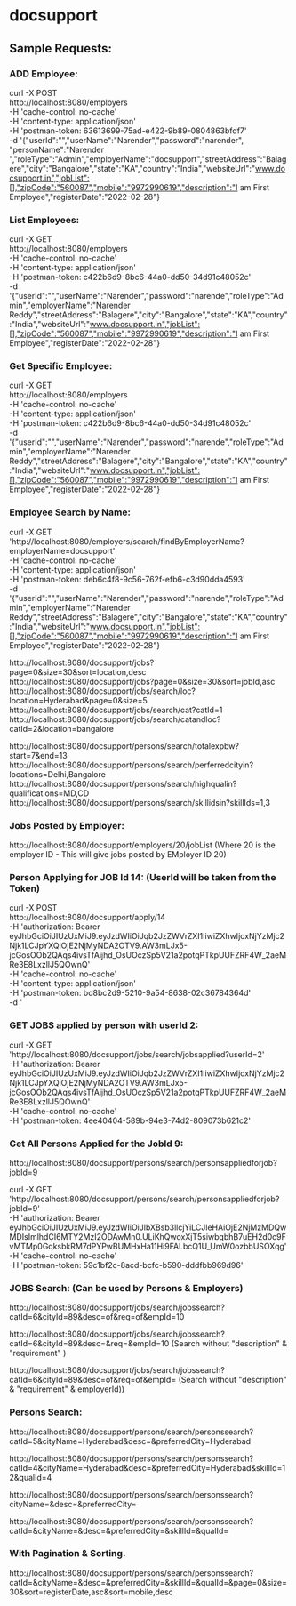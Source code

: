 # docsupport

## Sample Requests:

### ADD Employee:

curl -X POST \
  http://localhost:8080/employers \
  -H 'cache-control: no-cache' \
  -H 'content-type: application/json' \
  -H 'postman-token: 63613699-75ad-e422-9b89-0804863bfdf7' \
  -d '{"userId":"","userName":"Narender","password":"narender", "personName":"Narender ","roleType":"Admin","employerName":"docsupport","streetAddress":"Balagere","city":"Bangalore","state":"KA","country":"India","websiteUrl":"www.docsupport.in","jobList":[],"zipCode":"560087","mobile":"9972990619","description":"I am First Employee","registerDate":"2022-02-28"}


### List Employees:

curl -X GET \
  http://localhost:8080/employers \
  -H 'cache-control: no-cache' \
  -H 'content-type: application/json' \
  -H 'postman-token: c422b6d9-8bc6-44a0-dd50-34d91c48052c' \
  -d '{"userId":"","userName":"Narender","password":"narende","roleType":"Admin","employerName":"Narender Reddy","streetAddress":"Balagere","city":"Bangalore","state":"KA","country":"India","websiteUrl":"www.docsupport.in","jobList":[],"zipCode":"560087","mobile":"9972990619","description":"I am First Employee","registerDate":"2022-02-28"}


### Get Specific Employee:

curl -X GET \
  http://localhost:8080/employers \
  -H 'cache-control: no-cache' \
  -H 'content-type: application/json' \
  -H 'postman-token: c422b6d9-8bc6-44a0-dd50-34d91c48052c' \
  -d '{"userId":"","userName":"Narender","password":"narende","roleType":"Admin","employerName":"Narender Reddy","streetAddress":"Balagere","city":"Bangalore","state":"KA","country":"India","websiteUrl":"www.docsupport.in","jobList":[],"zipCode":"560087","mobile":"9972990619","description":"I am First Employee","registerDate":"2022-02-28"}



### Employee Search by Name:

curl -X GET \
  'http://localhost:8080/employers/search/findByEmployerName?employerName=docsupport' \
  -H 'cache-control: no-cache' \
  -H 'content-type: application/json' \
  -H 'postman-token: deb6c4f8-9c56-762f-efb6-c3d90dda4593' \
  -d '{"userId":"","userName":"Narender","password":"narende","roleType":"Admin","employerName":"Narender Reddy","streetAddress":"Balagere","city":"Bangalore","state":"KA","country":"India","websiteUrl":"www.docsupport.in","jobList":[],"zipCode":"560087","mobile":"9972990619","description":"I am First Employee","registerDate":"2022-02-28"}




http://localhost:8080/docsupport/jobs?page=0&size=30&sort=location,desc
http://localhost:8080/docsupport/jobs?page=0&size=30&sort=jobId,asc
http://localhost:8080/docsupport/jobs/search/loc?location=Hyderabad&page=0&size=5
http://localhost:8080/docsupport/jobs/search/cat?catId=1
http://localhost:8080/docsupport/jobs/search/catandloc?catId=2&location=bangalore

http://localhost:8080/docsupport/persons/search/totalexpbw?start=7&end=13
http://localhost:8080/docsupport/persons/search/perferredcityin?locations=Delhi,Bangalore
http://localhost:8080/docsupport/persons/search/highqualin?qualifications=MD,CD
http://localhost:8080/docsupport/persons/search/skillidsin?skillIds=1,3


### Jobs Posted by Employer:
http://localhost:8080/docsupport/employers/20/jobList (Where 20 is the employer ID - This will give jobs posted by EMployer  ID 20)


### Person Applying for JOB Id 14: (UserId will be taken from the Token)

curl -X POST \
  http://localhost:8080/docsupport/apply/14 \
  -H 'authorization: Bearer eyJhbGciOiJIUzUxMiJ9.eyJzdWIiOiJqb2JzZWVrZXI1IiwiZXhwIjoxNjYzMjc2Njk1LCJpYXQiOjE2NjMyNDA2OTV9.AW3mLJx5-jcGosOOb2QAqs4ivsTfAijhd_OsUOczSp5V21a2potqPTkpUUFZRF4W_2aeMRe3E8LxzllJ5QOwnQ' \
  -H 'cache-control: no-cache' \
  -H 'content-type: application/json' \
  -H 'postman-token: bd8bc2d9-5210-9a54-8638-02c36784364d' \
  -d '




### GET JOBS applied by person with userId 2:
curl -X GET \
  'http://localhost:8080/docsupport/jobs/search/jobsapplied?userId=2' \
  -H 'authorization: Bearer eyJhbGciOiJIUzUxMiJ9.eyJzdWIiOiJqb2JzZWVrZXI1IiwiZXhwIjoxNjYzMjc2Njk1LCJpYXQiOjE2NjMyNDA2OTV9.AW3mLJx5-jcGosOOb2QAqs4ivsTfAijhd_OsUOczSp5V21a2potqPTkpUUFZRF4W_2aeMRe3E8LxzllJ5QOwnQ' \
  -H 'cache-control: no-cache' \
  -H 'postman-token: 4ee40404-589b-94e3-74d2-809073b621c2'




### Get All Persons Applied for the JobId 9:
http://localhost:8080/docsupport/persons/search/personsappliedforjob?jobId=9

curl -X GET \
  'http://localhost:8080/docsupport/persons/search/personsappliedforjob?jobId=9' \
  -H 'authorization: Bearer eyJhbGciOiJIUzUxMiJ9.eyJzdWIiOiJlbXBsb3llcjYiLCJleHAiOjE2NjMzMDQwMDIsImlhdCI6MTY2MzI2ODAwMn0.ULiKhQwoxXjT5siwbqbhB7uEH2d0c9FvMTMp0GqksbkRM7dPYPwBUMHxHa11Hi9FALbcQ1U_UmW0ozbbUSOXqg' \
  -H 'cache-control: no-cache' \
  -H 'postman-token: 59c1bf2c-8acd-bcfc-b590-dddfbb969d96'


### JOBS Search: (Can be used by Persons & Employers)

http://localhost:8080/docsupport/jobs/search/jobssearch?catId=6&cityId=89&desc=of&req=of&empId=10

http://localhost:8080/docsupport/jobs/search/jobssearch?catId=6&cityId=89&desc=&req=&empId=10 (Search without "description" & "requirement" )

http://localhost:8080/docsupport/jobs/search/jobssearch?catId=6&cityId=89&desc=of&req=of&empId=   (Search without "description" & "requirement" & employerId))


### Persons Search:


http://localhost:8080/docsupport/persons/search/personssearch?catId=5&cityName=Hyderabad&desc=&preferredCity=Hyderabad

http://localhost:8080/docsupport/persons/search/personssearch?catId=4&cityName=Hyderabad&desc=&preferredCity=Hyderabad&skillId=12&qualId=4

http://localhost:8080/docsupport/persons/search/personssearch?cityName=&desc=&preferredCity=

http://localhost:8080/docsupport/persons/search/personssearch?catId=&cityName=&desc=&preferredCity=&skillId=&qualId=


### With Pagination & Sorting.


http://localhost:8080/docsupport/persons/search/personssearch?catId=&cityName=&desc=&preferredCity=&skillId=&qualId=&page=0&size=30&sort=registerDate,asc&sort=mobile,desc
